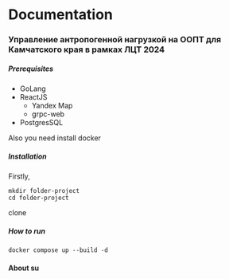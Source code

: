 # Documentation

### Управление антропогенной нагрузкой на ООПТ для Камчатского края в рамках ЛЦТ 2024
##### Prerequisites
- GoLang
- ReactJS
  - Yandex Map
  - grpc-web
- PostgresSQL

Also you need install docker

##### Installation

Firstly,
```
mkdir folder-project
cd folder-project
```
clone 
##### How to run


```
docker compose up --build -d
```
#### About su
